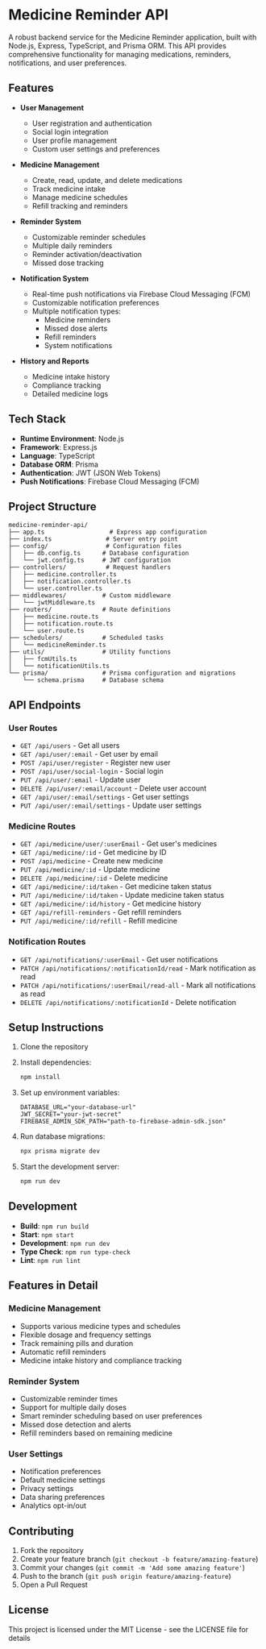 # Medicine Reminder API

A robust backend service for the Medicine Reminder application, built with Node.js, Express, TypeScript, and Prisma ORM. This API provides comprehensive functionality for managing medications, reminders, notifications, and user preferences.

## Features

- **User Management**

  - User registration and authentication
  - Social login integration
  - User profile management
  - Custom user settings and preferences

- **Medicine Management**

  - Create, read, update, and delete medications
  - Track medicine intake
  - Manage medicine schedules
  - Refill tracking and reminders

- **Reminder System**

  - Customizable reminder schedules
  - Multiple daily reminders
  - Reminder activation/deactivation
  - Missed dose tracking

- **Notification System**

  - Real-time push notifications via Firebase Cloud Messaging (FCM)
  - Customizable notification preferences
  - Multiple notification types:
    - Medicine reminders
    - Missed dose alerts
    - Refill reminders
    - System notifications

- **History and Reports**
  - Medicine intake history
  - Compliance tracking
  - Detailed medicine logs

## Tech Stack

- **Runtime Environment**: Node.js
- **Framework**: Express.js
- **Language**: TypeScript
- **Database ORM**: Prisma
- **Authentication**: JWT (JSON Web Tokens)
- **Push Notifications**: Firebase Cloud Messaging (FCM)

## Project Structure

```
medicine-reminder-api/
├── app.ts                  # Express app configuration
├── index.ts               # Server entry point
├── config/                # Configuration files
│   ├── db.config.ts      # Database configuration
│   └── jwt.config.ts     # JWT configuration
├── controllers/           # Request handlers
│   ├── medicine.controller.ts
│   ├── notification.controller.ts
│   └── user.controller.ts
├── middlewares/          # Custom middleware
│   └── jwtMiddleware.ts
├── routers/              # Route definitions
│   ├── medicine.route.ts
│   ├── notification.route.ts
│   └── user.route.ts
├── schedulers/           # Scheduled tasks
│   └── medicineReminder.ts
├── utils/                # Utility functions
│   ├── fcmUtils.ts
│   └── notificationUtils.ts
└── prisma/               # Prisma configuration and migrations
    └── schema.prisma     # Database schema
```

## API Endpoints

### User Routes

- `GET /api/users` - Get all users
- `GET /api/user/:email` - Get user by email
- `POST /api/user/register` - Register new user
- `POST /api/user/social-login` - Social login
- `PUT /api/user/:email` - Update user
- `DELETE /api/user/:email/account` - Delete user account
- `GET /api/user/:email/settings` - Get user settings
- `PUT /api/user/:email/settings` - Update user settings

### Medicine Routes

- `GET /api/medicine/user/:userEmail` - Get user's medicines
- `GET /api/medicine/:id` - Get medicine by ID
- `POST /api/medicine` - Create new medicine
- `PUT /api/medicine/:id` - Update medicine
- `DELETE /api/medicine/:id` - Delete medicine
- `GET /api/medicine/:id/taken` - Get medicine taken status
- `PUT /api/medicine/:id/taken` - Update medicine taken status
- `GET /api/medicine/:id/history` - Get medicine history
- `GET /api/refill-reminders` - Get refill reminders
- `PUT /api/medicine/:id/refill` - Refill medicine

### Notification Routes

- `GET /api/notifications/:userEmail` - Get user notifications
- `PATCH /api/notifications/:notificationId/read` - Mark notification as read
- `PATCH /api/notifications/:userEmail/read-all` - Mark all notifications as read
- `DELETE /api/notifications/:notificationId` - Delete notification

## Setup Instructions

1. Clone the repository
2. Install dependencies:

   ```bash
   npm install
   ```

3. Set up environment variables:

   ```env
   DATABASE_URL="your-database-url"
   JWT_SECRET="your-jwt-secret"
   FIREBASE_ADMIN_SDK_PATH="path-to-firebase-admin-sdk.json"
   ```

4. Run database migrations:

   ```bash
   npx prisma migrate dev
   ```

5. Start the development server:
   ```bash
   npm run dev
   ```

## Development

- **Build**: `npm run build`
- **Start**: `npm start`
- **Development**: `npm run dev`
- **Type Check**: `npm run type-check`
- **Lint**: `npm run lint`

## Features in Detail

### Medicine Management

- Supports various medicine types and schedules
- Flexible dosage and frequency settings
- Track remaining pills and duration
- Automatic refill reminders
- Medicine intake history and compliance tracking

### Reminder System

- Customizable reminder times
- Support for multiple daily doses
- Smart reminder scheduling based on user preferences
- Missed dose detection and alerts
- Refill reminders based on remaining medicine

### User Settings

- Notification preferences
- Default medicine settings
- Privacy settings
- Data sharing preferences
- Analytics opt-in/out

## Contributing

1. Fork the repository
2. Create your feature branch (`git checkout -b feature/amazing-feature`)
3. Commit your changes (`git commit -m 'Add some amazing feature'`)
4. Push to the branch (`git push origin feature/amazing-feature`)
5. Open a Pull Request

## License

This project is licensed under the MIT License - see the LICENSE file for details

